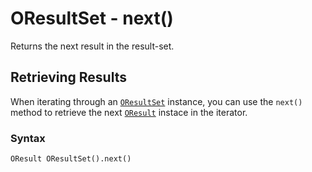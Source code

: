 
# OResultSet - next()

Returns the next result in the result-set.

## Retrieving Results

When iterating through an [`OResultSet`](../OResultSet.md) instance, you can use the `next()` method to retrieve the next [`OResult`](../OResult.md) instace in the iterator.

### Syntax

```
OResult OResultSet().next()
```
